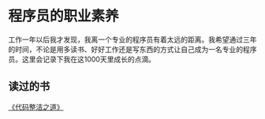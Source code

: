 # 程序员的职业素养
工作一年以后我才发现，我离一个专业的程序员有着太远的距离。我希望通过三年的时间，不论是用多读书、好好工作还是写东西的方式让自己成为一名专业的程序员。这里会记录下我在这1000天里成长的点滴。

## 读过的书
[《代码整洁之道》](../books/代码整洁之道.md)
